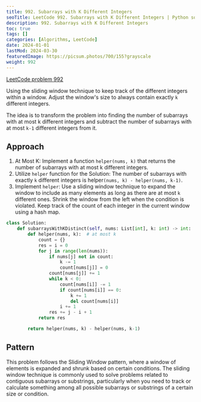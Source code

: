 ```yaml
---
title: 992. Subarrays with K Different Integers
seoTitle: LeetCode 992. Subarrays with K Different Integers | Python solution and explanation
description: 992. Subarrays with K Different Integers
toc: true
tags: []
categories: [Algorithms, LeetCode]
date: 2024-01-01
lastMod: 2024-03-30
featuredImage: https://picsum.photos/700/155?grayscale
weight: 992
---
```


[LeetCode problem 992](https://leetcode.com/problems/subarrays-with-k-different-integers/)

Using the sliding window technique to keep track of the different integers within a window. Adjust the window's size to always contain exactly `k` different integers.

The idea is to transform the problem into finding the number of subarrays with at most k different integers and subtract the number of subarrays with at most `k-1` different integers from it.

## Approach

1. At Most K: Implement a function `helper(nums, k)` that returns the number of subarrays with at most k different integers.
2. Utilize `helper` function for the Solution: The number of subarrays with exactly `k` different integers is helper`(nums, k) - helper(nums, k-1)`.
3. Implement `helper`: Use a sliding window technique to expand the window to include as many elements as long as there are at most `k` different ones. Shrink the window from the left when the condition is violated. Keep track of the count of each integer in the current window using a hash map.

```python
class Solution:
    def subarraysWithKDistinct(self, nums: List[int], k: int) -> int:
        def helper(nums, k):  # at most k
            count = {}
            res = i = 0
            for j in range(len(nums)):
                if nums[j] not in count:
                    k -= 1
                    count[nums[j]] = 0
                count[nums[j]] += 1
                while k < 0:
                    count[nums[i]] -= 1
                    if count[nums[i]] == 0:
                        k += 1
                        del count[nums[i]]
                    i += 1
                res += j - i + 1
            return res

        return helper(nums, k) - helper(nums, k-1)
```

## Pattern

This problem follows the Sliding Window pattern, where a window of elements is expanded and shrunk based on certain conditions. The sliding window technique is commonly used to solve problems related to contiguous subarrays or substrings, particularly when you need to track or calculate something among all possible subarrays or substrings of a certain size or condition.
